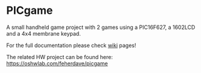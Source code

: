 # PICgame

A small handheld game project with 2 games using a PIC16F627, a 1602LCD and a 4x4 membrane keypad.

For the full documentation please check [wiki](https://github.com/feherdave/picgame/wiki) pages!

The related HW project can be found here: https://oshwlab.com/feherdave/picgame
